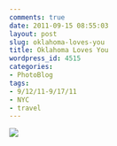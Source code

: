 ```yaml
---
comments: true
date: 2011-09-15 08:55:03
layout: post
slug: oklahoma-loves-you
title: Oklahoma Loves You
wordpress_id: 4515
categories:
- PhotoBlog
tags:
- 9/12/11-9/17/11
- NYC
- travel
---
```


![](http://ryanfitzer.com/main/wp-content/uploads/2011/09/2011-09-12-at-11-10-08.jpg)
